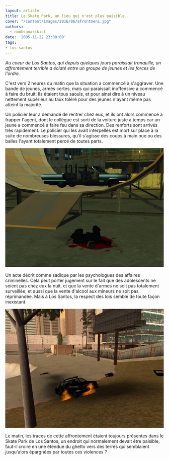 ```yaml
---
layout: article
title: Le Skate Park, un lieu qui n'est plus paisible..
cover: "/content/images/2016/06/afrontmen1.jpg"
authors:
  - noobsanarckist
date: '2005-11-22 23:00:00'
tags:
- los-santos
---
```


_Au coeur de Los Santos, qui depuis quelques jours paraissait tranquille, un affrontement terrible a éclaté entre un groupe de jeunes et les forces de l'ordre._

C'est vers 2 heures du matin que la situation a commencé à s'aggraver. Une bande de jeunes, armés certes, mais qui paraissait inoffensive a commencé à faire du bruit. Ils étaient tous saouls, et pour ainsi dire à un niveau nettement supérieur au taux toléré pour des jeunes n'ayant même pas atteint la majorité.

Un policier leur a demandé de rentrer chez eux, et ils ont alors commencé à frapper l'agent, dont le collègue est sorti de la voiture juste à temps car un jeune a commencé à faire feu dans sa direction. Des renforts sont arrivés très rapidement. Le policier qui les avait interpellés est mort sur place à la suite de nombreuses blessures, qu'il s'agisse des coups à main nue ou des balles l'ayant totalement percé de toutes parts.

![](/content/images/2005/01/afrontmen.jpg)

Un acte décrit comme sadique par les psychologues des affaires criminelles. Cela peut porter jugement sur le fait que des adolescents ne soient pas chez eux la nuit, et que la vente d'armes ne soit pas totalement surveillée, et aussi que la vente d'alcool aux mineurs ne soit pas réprimandée. Mais à Los Santos, la respect des lois semble de toute façon inexistant.

![](/content/images/2005/01/afrontmen2.jpg)

Le matin, les traces de cette affrontement étaient toujours présentes dans le Skate Park de Los Santos, un endroit qui normalement devait être paisible, faut-il croire en une étendue du ghetto vers des terres qui semblaient jusqu'alors épargnées par toutes ces violences ?